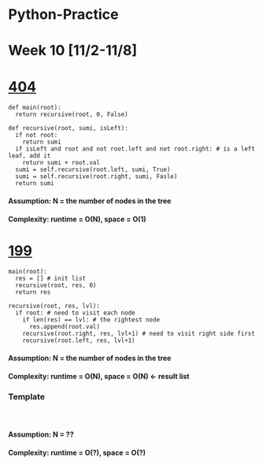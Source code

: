 # Python-Practice

# Week 10 [11/2-11/8]
# [404](https://leetcode.com/problems/sum-of-left-leaves/)
```
def main(root):
  return recursive(root, 0, False)
  
def recursive(root, sumi, isLeft):
  if not root:
    return sumi
  if isLeft and root and not root.left and not root.right: # is a left leaf, add it
    return sumi + root.val
  sumi = self.recursive(root.left, sumi, True)
  sumi = self.recursive(root.right, sumi, Fasle)
  return sumi
```
#### Assumption: N = the number of nodes in the tree
#### Complexity: runtime = O(N), space = O(1)

# [199](https://leetcode.com/problems/binary-tree-right-side-view/)
```
main(root):
  res = [] # init list
  recursive(root, res, 0)
  return res

recursive(root, res, lvl):
  if root: # need to visit each node
    if len(res) == lvl: # the rightest node
      res.append(root.val)
    recursive(root.right, res, lvl+1) # need to visit right side first
    recursive(root.left, res, lvl+1)
```
#### Assumption: N = the number of nodes in the tree
#### Complexity: runtime = O(N), space = O(N) <- result list

### Template
# []()
```
```
#### Assumption: N = ??
#### Complexity: runtime = O(?), space = O(?)
